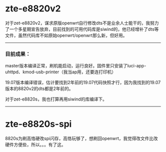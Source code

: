 # zte-e8820v2

对于zet-e8820v2，谋求原版openwrt自行修改dts不是业余人士能干的，我努力了一个多星期宣告放弃，目前找到的可用代码库是siwind的，他已经增补了dts等文件，虽然代码库不如原始openwrt/openwrt那么新，但好用。

---------------------------------------
### 目前成果：

master版本编译正常，刷机能启动，运行良好。固件里只安装了luci-app-uhttpd、kmod-usb-printer（我当ap用，还要连打印机）

19.07版本编译错误，估计要找到2年前的19.07代码快照才行，因为我找到的19.07版本的8820v2的dts都是2年前的。

对于zet-e8820s，我也打算再用siwind的库编译下。

----------------------------------------------------------------------------
# zte-e8820s-spi

8820s为刷高恪硬改spi闪存，高恪玩够了，想刷回openwrt，我觉得改文件比改硬件方便些，所以。。。有了这。

